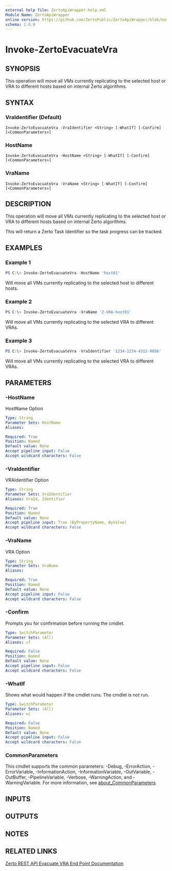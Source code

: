 ```yaml
---
external help file: ZertoApiWrapper-help.xml
Module Name: ZertoApiWrapper
online version: https://github.com/ZertoPublic/ZertoApiWrapper/blob/master/docs/Invoke-ZertoEvacuateVra.md
schema: 2.0.0
---
```


# Invoke-ZertoEvacuateVra

## SYNOPSIS
This operation will move all VMs currently replicating to the selected host or VRA to different hosts based on internal Zerto algorithms.

## SYNTAX

### VraIdentifier (Default)
```
Invoke-ZertoEvacuateVra -VraIdentifier <String> [-WhatIf] [-Confirm] [<CommonParameters>]
```

### HostName
```
Invoke-ZertoEvacuateVra -HostName <String> [-WhatIf] [-Confirm] [<CommonParameters>]
```

### VraName
```
Invoke-ZertoEvacuateVra -VraName <String> [-WhatIf] [-Confirm] [<CommonParameters>]
```

## DESCRIPTION
This operation will move all VMs currently replicating to the selected host or VRA to different hosts based on internal Zerto algorithms.

This will return a Zerto Task Identifier so the task progress can be tracked.

## EXAMPLES

### Example 1
```powershell
PS C:\> Invoke-ZertoEvacuateVra -HostName 'host01'
```

Will move all VMs currently replicating to the selected host to different hosts.

### Example 2
```powershell
PS C:\> Invoke-ZertoEvacuateVra -VraName 'Z-VRA-host01'
```

Will move all VMs currently replicating to the selected VRA to different VRAs.

### Example 3
```powershell
PS C:\> Invoke-ZertoEvacuateVra -VraIdentifier '1234-1234-4312-9856'
```

Will move all VMs currently replicating to the selected VRA to different VRAs.

## PARAMETERS

### -HostName
HostName Option

```yaml
Type: String
Parameter Sets: HostName
Aliases:

Required: True
Position: Named
Default value: None
Accept pipeline input: False
Accept wildcard characters: False
```

### -VraIdentifier
VRAIdentifier Option

```yaml
Type: String
Parameter Sets: VraIdentifier
Aliases: VraId, Identifier

Required: True
Position: Named
Default value: None
Accept pipeline input: True (ByPropertyName, ByValue)
Accept wildcard characters: False
```

### -VraName
VRA Option

```yaml
Type: String
Parameter Sets: VraName
Aliases:

Required: True
Position: Named
Default value: None
Accept pipeline input: False
Accept wildcard characters: False
```

### -Confirm
Prompts you for confirmation before running the cmdlet.

```yaml
Type: SwitchParameter
Parameter Sets: (All)
Aliases: cf

Required: False
Position: Named
Default value: None
Accept pipeline input: False
Accept wildcard characters: False
```

### -WhatIf
Shows what would happen if the cmdlet runs.
The cmdlet is not run.

```yaml
Type: SwitchParameter
Parameter Sets: (All)
Aliases: wi

Required: False
Position: Named
Default value: None
Accept pipeline input: False
Accept wildcard characters: False
```

### CommonParameters
This cmdlet supports the common parameters: -Debug, -ErrorAction, -ErrorVariable, -InformationAction, -InformationVariable, -OutVariable, -OutBuffer, -PipelineVariable, -Verbose, -WarningAction, and -WarningVariable. For more information, see [about_CommonParameters](http://go.microsoft.com/fwlink/?LinkID=113216).

## INPUTS

## OUTPUTS

## NOTES

## RELATED LINKS

[Zerto REST API Evacuate VRA End Point Documentation](http://s3.amazonaws.com/zertodownload_docs/Latest/Zerto%20Virtual%20Replication%20Zerto%20Virtual%20Manager%20%28ZVM%29%20-%20vSphere%20Online%20Help/index.html#page/RestfulAPIs%2FStatusAPIs.5.129.html%23)

